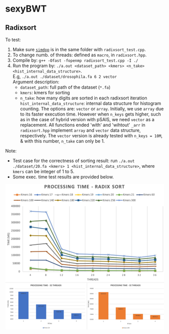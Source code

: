 # sexyBWT

## Radixsort
To test: 
1. Make sure [`simdpp`](https://github.com/p12tic/libsimdpp) is in the same folder with `radixsort_test.cpp`.
2. To change numb. of threads: defined as `macro`, in `radixsort.hpp`.
3. Compile by:  `g++ -Ofast -fopenmp radixsort_test.cpp -I ./`
4. Run the program by: `./a.out <dataset_path> <kmers> <n_take> <hist_internal_data_structure>`. 
   <br>E.g, `./a.out ./dataset/drosophila.fa 6 2 vector`<br>
	Argument description:<br>
	* `dataset_path`: full path of the dataset (`*.fa`)
	* `kmers`: kmers for sorting
	* `n_take`: how many digits are sorted in each radixsort iteration
	`hist_internal_data_structure`: internal data structure for histogram counting. The options are: `vector` or `array`. Initially, we use `array` due to its faster execution time. However when `n_keys` gets higher, such as in the case of hybrid version with pSAIS, we need `vector` as a replacement. All functions ended 'with' and 'wihtout' `_arr` in `radixsort.hpp` implement `array` and `vector` data structure, respectively. The `vector` version is already tested with `n_keys = 10M`, & with this number, `n_take` can only be 1.

Note:<br>
* Test case for the correctness of sorting result: run `./a.out ./dataset/20.fa <kmers> 1 <hist_internal_data_structure>`, where `kmers` can be integer of 1 to 5.
* Some exec. time test results are provided below.
<img src="./imgs/time-exec_vs_n-threads_with-n_take3-16cores-machine.JPG" alt="timevsthreads" width="800"/>
<img src="./imgs/time-exec_vs_n_take_in-16cores-machine.JPG" alt="timevsntake" width="800"/>
